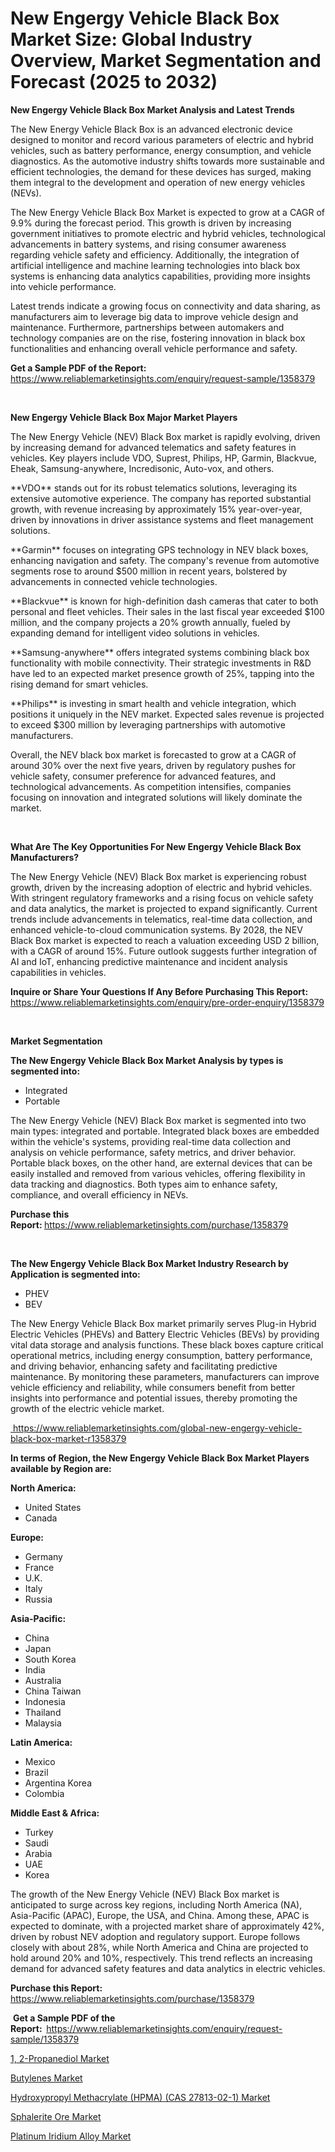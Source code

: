 <p><h1>New Engergy Vehicle Black Box Market Size: Global Industry Overview, Market Segmentation and Forecast (2025 to 2032)</h1></p><p><strong>New Engergy Vehicle Black Box Market Analysis and Latest Trends</strong></p>
<p><p>The New Energy Vehicle Black Box is an advanced electronic device designed to monitor and record various parameters of electric and hybrid vehicles, such as battery performance, energy consumption, and vehicle diagnostics. As the automotive industry shifts towards more sustainable and efficient technologies, the demand for these devices has surged, making them integral to the development and operation of new energy vehicles (NEVs).</p><p>The New Energy Vehicle Black Box Market is expected to grow at a CAGR of 9.9% during the forecast period. This growth is driven by increasing government initiatives to promote electric and hybrid vehicles, technological advancements in battery systems, and rising consumer awareness regarding vehicle safety and efficiency. Additionally, the integration of artificial intelligence and machine learning technologies into black box systems is enhancing data analytics capabilities, providing more insights into vehicle performance.</p><p>Latest trends indicate a growing focus on connectivity and data sharing, as manufacturers aim to leverage big data to improve vehicle design and maintenance. Furthermore, partnerships between automakers and technology companies are on the rise, fostering innovation in black box functionalities and enhancing overall vehicle performance and safety.</p></p>
<p><strong>Get a Sample PDF of the Report:&nbsp;</strong> <a href="https://www.reliablemarketinsights.com/enquiry/request-sample/1358379?utm_campaign=2217&utm_medium=2&utm_source=Github&utm_content=ia&utm_term=30012025&utm_id=new-engergy-vehicle-black-box">https://www.reliablemarketinsights.com/enquiry/request-sample/1358379</a></p>
<p>&nbsp;</p>
<p><strong>New Engergy Vehicle Black Box Major Market Players</strong></p>
<p><p>The New Energy Vehicle (NEV) Black Box market is rapidly evolving, driven by increasing demand for advanced telematics and safety features in vehicles. Key players include VDO, Suprest, Philips, HP, Garmin, Blackvue, Eheak, Samsung-anywhere, Incredisonic, Auto-vox, and others. </p><p>**VDO** stands out for its robust telematics solutions, leveraging its extensive automotive experience. The company has reported substantial growth, with revenue increasing by approximately 15% year-over-year, driven by innovations in driver assistance systems and fleet management solutions.</p><p>**Garmin** focuses on integrating GPS technology in NEV black boxes, enhancing navigation and safety. The company's revenue from automotive segments rose to around $500 million in recent years, bolstered by advancements in connected vehicle technologies.</p><p>**Blackvue** is known for high-definition dash cameras that cater to both personal and fleet vehicles. Their sales in the last fiscal year exceeded $100 million, and the company projects a 20% growth annually, fueled by expanding demand for intelligent video solutions in vehicles.</p><p>**Samsung-anywhere** offers integrated systems combining black box functionality with mobile connectivity. Their strategic investments in R&D have led to an expected market presence growth of 25%, tapping into the rising demand for smart vehicles.</p><p>**Philips** is investing in smart health and vehicle integration, which positions it uniquely in the NEV market. Expected sales revenue is projected to exceed $300 million by leveraging partnerships with automotive manufacturers.</p><p>Overall, the NEV black box market is forecasted to grow at a CAGR of around 30% over the next five years, driven by regulatory pushes for vehicle safety, consumer preference for advanced features, and technological advancements. As competition intensifies, companies focusing on innovation and integrated solutions will likely dominate the market.</p></p>
<p>&nbsp;</p>
<p><strong>What Are The Key Opportunities For New Engergy Vehicle Black Box Manufacturers?</strong></p>
<p><p>The New Energy Vehicle (NEV) Black Box market is experiencing robust growth, driven by the increasing adoption of electric and hybrid vehicles. With stringent regulatory frameworks and a rising focus on vehicle safety and data analytics, the market is projected to expand significantly. Current trends include advancements in telematics, real-time data collection, and enhanced vehicle-to-cloud communication systems. By 2028, the NEV Black Box market is expected to reach a valuation exceeding USD 2 billion, with a CAGR of around 15%. Future outlook suggests further integration of AI and IoT, enhancing predictive maintenance and incident analysis capabilities in vehicles.</p></p>
<p><strong>Inquire or Share Your Questions If Any Before Purchasing This Report:</strong> <a href="https://www.reliablemarketinsights.com/enquiry/pre-order-enquiry/1358379?utm_campaign=2217&utm_medium=2&utm_source=Github&utm_content=ia&utm_term=30012025&utm_id=new-engergy-vehicle-black-box">https://www.reliablemarketinsights.com/enquiry/pre-order-enquiry/1358379</a></p>
<p>&nbsp;</p>
<p><strong>Market Segmentation</strong></p>
<p><strong>The New Engergy Vehicle Black Box Market Analysis by types is segmented into:</strong></p>
<p><ul><li>Integrated</li><li>Portable</li></ul></p>
<p><p>The New Energy Vehicle (NEV) Black Box market is segmented into two main types: integrated and portable. Integrated black boxes are embedded within the vehicle's systems, providing real-time data collection and analysis on vehicle performance, safety metrics, and driver behavior. Portable black boxes, on the other hand, are external devices that can be easily installed and removed from various vehicles, offering flexibility in data tracking and diagnostics. Both types aim to enhance safety, compliance, and overall efficiency in NEVs.</p></p>
<p><strong>Purchase this Report:&nbsp;</strong><a href="https://www.reliablemarketinsights.com/purchase/1358379?utm_campaign=2217&utm_medium=2&utm_source=Github&utm_content=ia&utm_term=30012025&utm_id=new-engergy-vehicle-black-box">https://www.reliablemarketinsights.com/purchase/1358379</a></p>
<p>&nbsp;</p>
<p><strong>The New Engergy Vehicle Black Box Market Industry Research by Application is segmented into:</strong></p>
<p><ul><li>PHEV</li><li>BEV</li></ul></p>
<p><p>The New Energy Vehicle Black Box market primarily serves Plug-in Hybrid Electric Vehicles (PHEVs) and Battery Electric Vehicles (BEVs) by providing vital data storage and analysis functions. These black boxes capture critical operational metrics, including energy consumption, battery performance, and driving behavior, enhancing safety and facilitating predictive maintenance. By monitoring these parameters, manufacturers can improve vehicle efficiency and reliability, while consumers benefit from better insights into performance and potential issues, thereby promoting the growth of the electric vehicle market.</p></p>
<p><a href="https://www.reliablemarketinsights.com/global-new-engergy-vehicle-black-box-market-r1358379?utm_campaign=2217&utm_medium=2&utm_source=Github&utm_content=ia&utm_term=30012025&utm_id=new-engergy-vehicle-black-box">&nbsp;https://www.reliablemarketinsights.com/global-new-engergy-vehicle-black-box-market-r1358379</a></p>
<p><strong>In terms of Region, the New Engergy Vehicle Black Box Market Players available by Region are:</strong></p>
<p>
    <p> <strong> North America: </strong>
        <ul>
            <li>United States</li>
            <li>Canada</li>
        </ul>
        </p> 
    <p> <strong> Europe: </strong>
        <ul>
            <li>Germany</li>
            <li>France</li>
            <li>U.K.</li>
            <li>Italy</li>
            <li>Russia</li>
        </ul>
        </p> 
    <p> <strong> Asia-Pacific: </strong>
        <ul>
            <li>China</li>
            <li>Japan</li>
            <li>South Korea</li>
            <li>India</li>
            <li>Australia</li>
            <li>China Taiwan</li>
            <li>Indonesia</li>
            <li>Thailand</li>
            <li>Malaysia</li>
        </ul>
        </p> 
    <p> <strong> Latin America: </strong>
        <ul>
            <li>Mexico</li>
            <li>Brazil</li>
            <li>Argentina Korea</li>
            <li>Colombia</li>
        </ul>
        </p> 
    <p> <strong> Middle East & Africa: </strong>
        <ul>
            <li>Turkey</li>
            <li>Saudi</li>
            <li>Arabia</li>
            <li>UAE</li>
            <li>Korea</li>
        </ul>
    </p>
    </p>
<p><p>The growth of the New Energy Vehicle (NEV) Black Box market is anticipated to surge across key regions, including North America (NA), Asia-Pacific (APAC), Europe, the USA, and China. Among these, APAC is expected to dominate, with a projected market share of approximately 42%, driven by robust NEV adoption and regulatory support. Europe follows closely with about 28%, while North America and China are projected to hold around 20% and 10%, respectively. This trend reflects an increasing demand for advanced safety features and data analytics in electric vehicles.</p></p>
<p><strong>Purchase this Report: </strong><a href="https://www.reliablemarketinsights.com/purchase/1358379?utm_campaign=2217&utm_medium=2&utm_source=Github&utm_content=ia&utm_term=30012025&utm_id=new-engergy-vehicle-black-box">https://www.reliablemarketinsights.com/purchase/1358379</a></p>
<p>&nbsp;<strong>Get a Sample PDF of the Report:&nbsp;&nbsp;</strong><a href="https://www.reliablemarketinsights.com/enquiry/request-sample/1358379?utm_campaign=2217&utm_medium=2&utm_source=Github&utm_content=ia&utm_term=30012025&utm_id=new-engergy-vehicle-black-box">https://www.reliablemarketinsights.com/enquiry/request-sample/1358379</a></p>
<p><strong></strong></p>
<p><p><a href="https://www.linkedin.com/pulse/1-2-propanediol-market-research-report-shows-impressive-growth-xi9pf?utm_campaign=2217&utm_medium=2&utm_source=Github&utm_content=ia&utm_term=30012025&utm_id=new-engergy-vehicle-black-box">1, 2-Propanediol Market</a></p><p><a href="https://www.linkedin.com/pulse/comprehensive-butylenes-report-industry-analysis-growth-driven-wmgif?utm_campaign=2217&utm_medium=2&utm_source=Github&utm_content=ia&utm_term=30012025&utm_id=new-engergy-vehicle-black-box">Butylenes Market</a></p><p><a href="https://www.linkedin.com/pulse/hydroxypropyl-methacrylate-hpma-cas-27813-02-1-market-forecasts-eoopf?utm_campaign=2217&utm_medium=2&utm_source=Github&utm_content=ia&utm_term=30012025&utm_id=new-engergy-vehicle-black-box">Hydroxypropyl Methacrylate (HPMA) (CAS 27813-02-1) Market</a></p><p><a href="https://github.com/vilehoaguy/Market-Research-Report-List-1/blob/main/sphalerite-ore-market.md?utm_campaign=2217&utm_medium=2&utm_source=Github&utm_content=ia&utm_term=30012025&utm_id=new-engergy-vehicle-black-box">Sphalerite Ore Market</a></p><p><a href="https://github.com/sapsaidamary/Market-Research-Report-List-1/blob/main/platinum-iridium-alloy-market.md?utm_campaign=2217&utm_medium=2&utm_source=Github&utm_content=ia&utm_term=30012025&utm_id=new-engergy-vehicle-black-box">Platinum Iridium Alloy Market</a></p></p>